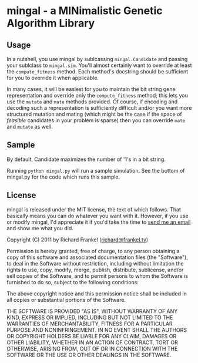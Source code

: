 mingal - a MINimalistic Genetic Algorithm Library
=================================================

Usage
-----

In a nutshell, you use mingal by sublcassing `mingal.Candidate` and passing
your sublclass to `mingal.sim`. You'll almost certainly want to override at
least the `compute_fitness` method. Each method's docstring should be
sufficient for you to override it when applicable.

In many cases, it will be easiest for you to maintain the bit string gene
representation and override only the `compute_fitness` method; this lets you
use the `mutate` and `mate` methods provided. Of course, if encoding and
decoding such a representation is sufficiently difficult and/or you want more
structured mutation and mating (which might be the case if the space of
*feasible* candidates in your problem is sparse) then you can override `mate`
and `mutate` as well.

Sample
------

By default, Candidate maximizes the number of '1's in a bit string.

Running `python mingal.py` will run a sample simulation. See the bottom of
mingal.py for the code which runs this sample.

License
-------

mingal is released under the MIT license, the text of which follows. That
basically means you can do whatever you want with it. However, if you use or
modify mingal, I'd appreciate it if you'd take the time to [send me an
email](mailto:richard@frankel.tv?subject=mingal) and show me what you did.

Copyright (C) 2011 by Richard Frankel (richard@frankel.tv)

Permission is hereby granted, free of charge, to any person obtaining a copy
of this software and associated documentation files (the "Software"), to deal
in the Software without restriction, including without limitation the rights
to use, copy, modify, merge, publish, distribute, sublicense, and/or sell
copies of the Software, and to permit persons to whom the Software is
furnished to do so, subject to the following conditions:

The above copyright notice and this permission notice shall be included in all
copies or substantial portions of the Software.

THE SOFTWARE IS PROVIDED "AS IS", WITHOUT WARRANTY OF ANY KIND, EXPRESS OR
IMPLIED, INCLUDING BUT NOT LIMITED TO THE WARRANTIES OF MERCHANTABILITY,
FITNESS FOR A PARTICULAR PURPOSE AND NONINFRINGEMENT. IN NO EVENT SHALL THE
AUTHORS OR COPYRIGHT HOLDERS BE LIABLE FOR ANY CLAIM, DAMAGES OR OTHER
LIABILITY, WHETHER IN AN ACTION OF CONTRACT, TORT OR OTHERWISE, ARISING FROM,
OUT OF OR IN CONNECTION WITH THE SOFTWARE OR THE USE OR OTHER DEALINGS IN THE
SOFTWARE.